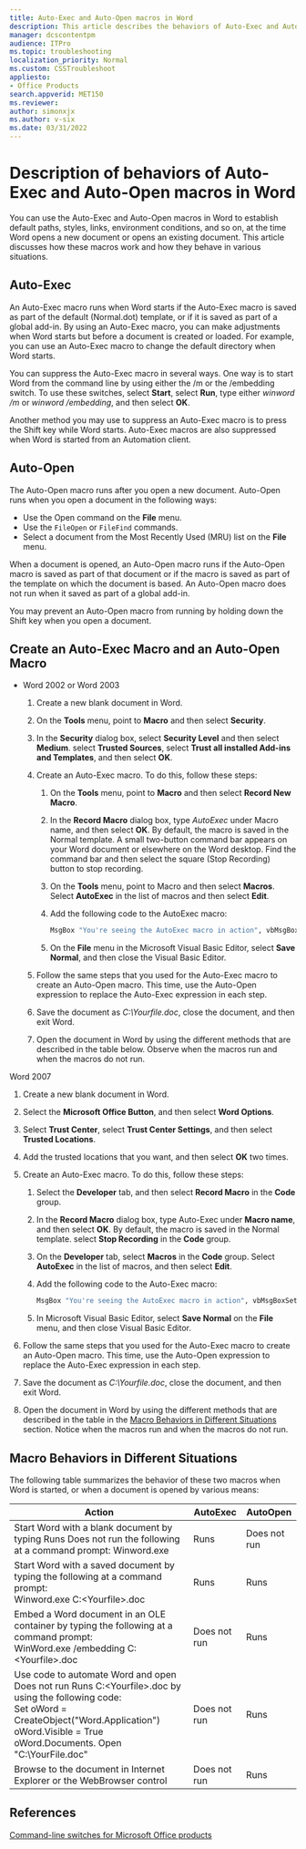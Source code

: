 ```yaml
---
title: Auto-Exec and Auto-Open macros in Word
description: This article describes the behaviors of Auto-Exec and Auto-Open macros in Word.
manager: dcscontentpm
audience: ITPro
ms.topic: troubleshooting
localization_priority: Normal
ms.custom: CSSTroubleshoot
appliesto:
- Office Products
search.appverid: MET150
ms.reviewer:
author: simonxjx
ms.author: v-six
ms.date: 03/31/2022
---
```

# Description of behaviors of Auto-Exec and Auto-Open macros in Word

You can use the Auto-Exec and Auto-Open macros in Word to establish default paths, styles, links, environment conditions, and so on, at the time Word opens a new document or opens an existing document. This article discusses how these macros work and how they behave in various situations.

## Auto-Exec

An Auto-Exec macro runs when Word starts if the Auto-Exec macro is saved as part of the default (Normal.dot) template, or if it is saved as part of a global add-in. By using an Auto-Exec macro, you can make adjustments when Word starts but before a document is created or loaded. For example, you can use an Auto-Exec macro to change the default directory when Word starts.

You can suppress the Auto-Exec macro in several ways. One way is to start Word from the command line by using either the /m or the /embedding switch. To use these switches, select **Start**, select **Run**, type either *winword /m* or *winword /embedding*, and then select **OK**.

Another method you may use to suppress an Auto-Exec macro is to press the Shift key while Word starts. Auto-Exec macros are also suppressed when Word is started from an Automation client.

## Auto-Open

The Auto-Open macro runs after you open a new document. Auto-Open runs when you open a document in the following ways:

- Use the Open command on the **File** menu.
- Use the `FileOpen` or `FileFind` commands.
- Select a document from the Most Recently Used (MRU) list on the **File** menu.

When a document is opened, an Auto-Open macro runs if the Auto-Open macro is saved as part of that document or if the macro is saved as part of the template on which the document is based. An Auto-Open macro does not run when it saved as part of a global add-in.

You may prevent an Auto-Open macro from running by holding down the Shift key when you open a document.

## Create an Auto-Exec Macro and an Auto-Open Macro

- Word 2002 or Word 2003

    1. Create a new blank document in Word.
    2. On the **Tools** menu, point to **Macro** and then select **Security**.
    3. In the **Security** dialog box, select **Security Level** and then select **Medium**. select **Trusted Sources**, select **Trust all installed Add-ins and Templates**, and then select **OK**.
    4. Create an Auto-Exec macro. To do this, follow these steps:

        1. On the **Tools** menu, point to **Macro** and then select **Record New Macro**.
        2. In the **Record Macro** dialog box, type *AutoExec* under Macro name, and then select **OK**. By default, the macro is saved in the Normal template. A small two-button command bar appears on your Word document or elsewhere on the Word desktop. Find the command bar and then select the square (Stop Recording) button to stop recording.
        3. On the **Tools** menu, point to Macro and then select **Macros**. Select **AutoExec** in the list of macros and then select **Edit**.
        4. Add the following code to the AutoExec macro:

            ```cmd
            MsgBox "You're seeing the AutoExec macro in action", vbMsgBoxSetForeground
            ```

        5. On the **File** menu in the Microsoft Visual Basic Editor, select **Save Normal**, and then close the Visual Basic Editor.

    5. Follow the same steps that you used for the Auto-Exec macro to create an Auto-Open macro. This time, use the Auto-Open expression to replace the Auto-Exec expression in each step.
    6. Save the document as *C:\Yourfile.doc*, close the document, and then exit Word.
    7. Open the document in Word by using the different methods that are described in the table below. Observe when the macros run and when the macros do not run.

Word 2007

1. Create a new blank document in Word.
2. Select the **Microsoft Office Button**, and then select **Word Options**.
3. Select **Trust Center**, select **Trust Center Settings**, and then select **Trusted Locations**.
4. Add the trusted locations that you want, and then select **OK** two times.
5. Create an Auto-Exec macro. To do this, follow these steps:

    1. Select the **Developer** tab, and then select **Record Macro** in the **Code** group.
    2. In the **Record Macro** dialog box, type Auto-Exec under **Macro name**, and then select **OK**. By default, the macro is saved in the Normal template. select **Stop Recording** in the **Code** group.
    3. On the **Developer** tab, select **Macros** in the **Code** group. Select **AutoExec** in the list of macros, and then select **Edit**.
    4. Add the following code to the Auto-Exec macro:

        ```cmd
        MsgBox "You're seeing the AutoExec macro in action", vbMsgBoxSetForeground
        ```

    5. In Microsoft Visual Basic Editor, select **Save Normal** on the **File** menu, and then close Visual Basic Editor.

6. Follow the same steps that you used for the Auto-Exec macro to create an Auto-Open macro. This time, use the Auto-Open expression to replace the Auto-Exec expression in each step.
7. Save the document as *C:\Yourfile.doc*, close the document, and then exit Word.
8. Open the document in Word by using the different methods that are described in the table in the [Macro Behaviors in Different Situations](#macro-behaviors-in-different-situations) section. Notice when the macros run and when the macros do not run.

## Macro Behaviors in Different Situations

The following table summarizes the behavior of these two macros when Word is started, or when a document is opened by various means:

|Action |AutoExec |AutoOpen|
|-|-|-|
|Start Word with a blank document by typing Runs Does not run the following at a command prompt:   Winword.exe|Runs |Does not run|
|Start Word with a saved document by typing the following at a command prompt:</br>Winword.exe C:\<Yourfile>.doc|Runs|Runs|
|Embed a Word document in an OLE container by typing the following at a command prompt:</br>WinWord.exe /embedding C:\<Yourfile>.doc|Does not run|Runs|
|Use code to automate Word and open Does not run Runs C:\<Yourfile>.doc by using the following code:</br> Set oWord = CreateObject("Word.Application")</br>oWord.Visible = True </br>oWord.Documents. Open "C:\YourFile.doc"|Does not run|Runs|
|Browse to the document in Internet Explorer or the WebBrowser control|Does not run|Runs|

## References

[Command-line switches for Microsoft Office products](https://support.microsoft.com/help/210565)
